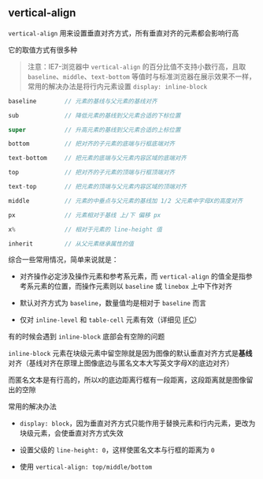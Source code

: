 ## vertical-align

```vertical-align``` 用来设置垂直对齐方式，所有垂直对齐的元素都会影响行高

它的取值方式有很多种

> 注意：IE7-浏览器中 ```vertical-align``` 的百分比值不支持小数行高，且取 ```baseline```、```middle```、```text-bottom``` 等值时与标准浏览器在展示效果不一样，常用的解决办法是将行内元素设置 ```display: inline-block```

```js
baseline        // 元素的基线与父元素的基线对齐

sub             // 降低元素的基线到父元素合适的下标位置

super           // 升高元素的基线到父元素合适的上标位置

bottom          // 把对齐的子元素的底端与行框底端对齐

text-bottom     // 把元素的底端与父元素内容区域的底端对齐

top             // 把对齐的子元素的顶端与行框顶端对齐

text-top        // 把元素的顶端与父元素内容区域的顶端对齐

middle          // 元素的中垂点与父元素的基线加 1/2 父元素中字母X的高度对齐

px              // 元素相对于基线 上/下 偏移 px

x%              // 相对于元素的 line-height 值

inherit         // 从父元素继承属性的值
```

综合一些常用情况，简单来说就是：

* 对齐操作必定涉及操作元素和参考系元素，而 ```vertical-align``` 的值全是指参考系元素的位置，而操作元素则以 ```baseline``` 或 ```linebox``` 上中下作对齐

* 默认对齐方式为 ```baseline```，数量值均是相对于 ```baseline``` 而言

* 仅对 ```inline-level``` 和 ```table-cell``` 元素有效（详细见 [IFC](https://github.com/heptaluan/blog/blob/master/interview/css/2019/IFC.md)）

有的时候会遇到 ```inline-block``` 底部会有空隙的问题

```inline-block``` 元素在块级元素中留空隙就是因为图像的默认垂直对齐方式是**基线**对齐（基线对齐在原理上图像底边与匿名文本大写英文字母X的底边对齐）

而匿名文本是有行高的，所以```X```的底边距离行框有一段距离，这段距离就是图像留出的空隙

常用的解决办法

* ```display: block```，因为垂直对齐方式只能作用于替换元素和行内元素，更改为块级元素，会使垂直对齐方式失效

* 设置父级的 ```line-height: 0```，这样使匿名文本与行框的距离为 ```0```

* 使用 ```vertical-align: top/middle/bottom```


